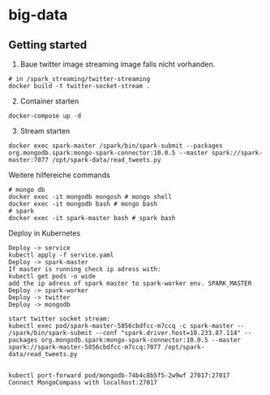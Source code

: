 # big-data



## Getting started
1. Baue twitter image streaming image falls nicht vorhanden.
```
# in /spark_streaming/twitter-streaming
docker build -t twitter-socket-stream . 
```
2. Container starten
```
docker-compose up -d
```
3. Stream starten
```
docker exec spark-master /spark/bin/spark-submit --packages org.mongodb.spark:mongo-spark-connector:10.0.5 --master spark://spark-master:7077 /opt/spark-data/read_tweets.py
```
Weitere hilfereiche commands
```
# mongo db
docker exec -it mongodb mongosh # mongo shell
docker exec -it mongodb bash # mongo bash
# spark
docker exec -it spark-master bash # spark bash
```
Deploy in Kubernetes
```
Deploy -> service
kubectl apply -f service.yaml
Deploy -> spark-master
If master is running check ip adress with:
kubectl get pods -o wide
add the ip adress of spark master to spark-worker env. SPARK_MASTER
Deploy -> spark-worker
Deploy -> twitter
Deploy -> mongodb

start twitter socket stream:
kubectl exec pod/spark-master-5856cbdfcc-m7ccq -c spark-master -- /spark/bin/spark-submit --conf "spark.driver.host=10.233.87.114" --packages org.mongodb.spark:mongo-spark-connector:10.0.5 --master spark://spark-master-5856cbdfcc-m7ccq:7077 /opt/spark-data/read_tweets.py


kubectl port-forward pod/mongodb-74b4c8b5f5-2w9wf 27017:27017
Connect MongoCompass with localhost:27017
```